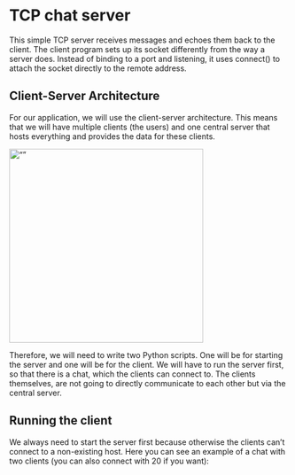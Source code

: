 # TCP chat server

This simple TCP server receives messages and echoes them back to the client. The client program sets up its socket differently from the way a server does. Instead of binding to a port and listening, it uses connect() to attach the socket directly to the remote address.

## Client-Server Architecture

For our application, we will use the client-server architecture. This means that we will have multiple clients (the users) and one central server that hosts everything and provides the data for these clients.

<img src="[image](https://i.imgur.com/mPCiBLf.png)" alt= “” width="350">

Therefore, we will need to write two Python scripts. One will be for starting the server and one will be for the client. We will have to run the server first, so that there is a chat, which the clients can connect to. The clients themselves, are not going to directly communicate to each other but via the central server.

## Running the client

We always need to start the server first because otherwise the clients can’t connect to a non-existing host. Here you can see an example of a chat with two clients (you can also connect with 20 if you want):
